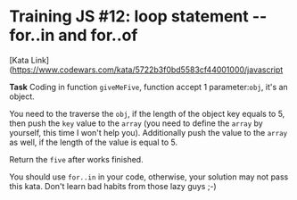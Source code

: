 # Training JS #12: loop statement --for..in and for..of

[Kata Link](https://www.codewars.com/kata/5722b3f0bd5583cf44001000/javascript

**Task**
Coding in function `giveMeFive`, function accept 1 parameter:`obj`, it's an object.

You need to the traverse the `obj`, if the length of the object key equals to 5, then push the `key` value to the `array` (you need to define the `array` by yourself, this time I won't help you). Additionally push the value to the `array` as well, if the length of the value is equal to 5.

Return the `five` after works finished.

You should use `for..in` in your code, otherwise, your solution may not pass this kata. Don't learn bad habits from those lazy guys ;-)
